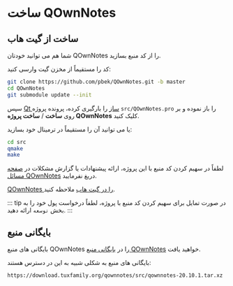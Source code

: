 # ساخت QOwnNotes

## ساخت از گیت هاب

شما هم می توانید خودتان QOwnNotes را از کد منبع بسازید.

کد را مستقیماً از مخزن گیت وارسی کنید:

```bash
git clone https://github.com/pbek/QOwnNotes.git -b master
cd QOwnNotes
git submodule update --init
```

سپس [Qt ساز](https://www.qt.io/download-open-source) را بارگیری کرده، پرونده پروژه `src/QOwnNotes.pro` را باز نموده و بر روی **ساخت** / **ساخت پروژه QOwnNotes** کلیک کنید.

یا می توانید آن را مستقیماً در ترمینال خود بسازید:

```bash
cd src
qmake
make
```

لطفاً در سهیم کردن کد منبع با این پروژه، ارائه پیشنهادات یا گزارش مشکلات در [صفحه مسائل QOwnNotes](https://github.com/pbek/QOwnNotes/issues) دریغ نفرمایید.

[QOwnNotes را در گیت هاب](https://github.com/pbek/QOwnNotes) ملاحظه کنید.

::: tip
در صورت تمایل برای سهیم کردن کد منبع با پروژه، لطفاً درخواست پول خود را به بخش `توسعه` ارائه دهید.
:::

## بایگانی منبع

بایگانی های منبع QOwnNotes را در [بایگانی منبع QOwnNotes](https://download.tuxfamily.org/qownnotes/src/) خواهید یافت.

بایگانی های منبع به شکلی شبیه به این در دسترس هستند:

`https://download.tuxfamily.org/qownnotes/src/qownnotes-20.10.1.tar.xz`
